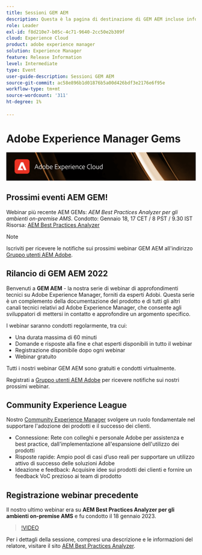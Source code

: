 ```yaml
---
title: Sessioni GEM AEM
description: Questa è la pagina di destinazione di GEM AEM incluse informazioni sulla serie di webinar e sulle informazioni di registrazione, webinar precedenti e in arrivo
role: Leader
exl-id: f8d210e7-b05c-4c71-9640-2cc50e2b309f
cloud: Experience Cloud
product: adobe experience manager
solution: Experience Manager
feature: Release Information
level: Intermediate
type: Event
user-guide-description: Sessioni GEM AEM
source-git-commit: ac58e896b1d01876b5a00d426bdf3e2176e6f95e
workflow-type: tm+mt
source-wordcount: '311'
ht-degree: 1%

---
```


# Adobe Experience Manager Gems

<img alt="Esperienze digitali" src="./assets/ADX_Gems.png"/>

## Prossimi eventi AEM GEM!

<!---  Remove the comment marks, and put the upcoming event in the below table

<table style="max-width: 1214px;">
<tr>
  <td style="vertical-align: top;">
    <a href="https://www.youtube.com/watch?v=f1T9XU9TCJU">
      <img alt="Experience League LIVE Oct 25" src="assets/Oct25_2022_exl_live_banner_web_1920_WebBanner.png">
    </a>
    <div>
      <a href="https://www.youtube.com/watch?v=f1T9XU9TCJU">
        <strong>Deliver the right offer at the right time with decision management</strong>
      </a>
      <br/><em>with Sandra Hausmann, Ben Tepfer, Brandon Poyfair, and Jason Hickey</em>
      <br/><em>October 25, 2022</em>
    </div>
  </td>
</tr>
</table>

--->
Webinar più recente AEM GEMs: *AEM Best Practices Analyzer per gli ambienti on-premise AMS*.
Condotto: Gennaio 18, 17 CET / 8 PST / 9.30 IST Risorsa: [AEM Best Practices Analyzer](/help/gems2023/aem-best-practices-analyzer.md)

>[!NOTE]
>
> Iscriviti per ricevere le notifiche sui prossimi webinar GEM AEM all&#39;indirizzo [Gruppo utenti AEM Adobe](https://aem-augs.adobe.com/).

## Rilancio di GEM AEM 2022

Benvenuti a **GEM AEM** - la nostra serie di webinar di approfondimenti tecnici su Adobe Experience Manager, forniti da esperti Adobi. Questa serie è un complemento della documentazione del prodotto e di tutti gli altri canali tecnici relativi ad Adobe Experience Manager, che consente agli sviluppatori di mettersi in contatto e approfondire un argomento specifico.

I webinar saranno condotti regolarmente, tra cui:

* Una durata massima di 60 minuti
* Domande e risposte alla fine e chat esperti disponibili in tutto il webinar
* Registrazione disponibile dopo ogni webinar
* Webinar gratuito

Tutti i nostri webinar GEM AEM sono gratuiti e condotti virtualmente.

Registrati a [Gruppo utenti AEM Adobe](https://aem-augs.adobe.com/) per ricevere notifiche sui nostri prossimi webinar.

## Community Experience League

Nostro [Community Experience Manager](https://experienceleaguecommunities.adobe.com/t5/adobe-experience-manager/ct-p/adobe-experience-manager-community) svolgere un ruolo fondamentale nel supportare l&#39;adozione dei prodotti e il successo dei clienti.

* Connessione: Rete con colleghi e personale Adobe per assistenza e best practice, dall&#39;implementazione all&#39;espansione dell&#39;utilizzo dei prodotti
* Risposte rapide: Ampio pool di casi d’uso reali per supportare un utilizzo attivo di successo delle soluzioni Adobe
* Ideazione e feedback: Acquisire idee sui prodotti dei clienti e fornire un feedback VoC prezioso ai team di prodotto

## Registrazione webinar precedente

Il nostro ultimo webinar era su **AEM Best Practices Analyzer per gli ambienti on-premise AMS** e fu condotto il 18 gennaio 2023.

>[!VIDEO](https://video.tv.adobe.com/v/3413364/)

Per i dettagli della sessione, compresi una descrizione e le informazioni del relatore, visitare il sito [AEM Best Practices Analyzer](/help/gems2023/aem-best-practices-analyzer.md).
